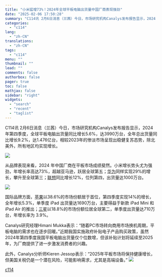 ```yaml
---
title: "小米猛增73%！2024年全球平板电脑出货量中国厂商表现强劲"
date: "2025-02-06 17:50:28"
summary: "C114讯 2月6日消息（兰茜）今日，市场研究机构Canalys发布报告显示，2024 年第四季..."
categories:
  - "c114"
lang:
  - "zh-CN"
translations:
  - "zh-CN"
tags:
  - "c114"
menu: ""
thumbnail: ""
lead: ""
comments: false
authorbox: false
pager: true
toc: false
mathjax: false
sidebar: "right"
widgets:
  - "search"
  - "recent"
  - "taglist"
---
```


C114讯 2月6日消息（兰茜）今日，市场研究机构Canalys发布报告显示，2024 年第四季度，全球平板电脑出货量同比增长5.6%，达3990万台，全年总出货量同比增长9.2%，达1.476亿台，相较2023年的惨淡市场呈现出稳健复苏态势，除北美外，所有地区均实现增长。

![](https://image.c114.com.cn/20250206/3/5113912206027512823.png)

从品牌表现来看，2024 年中国厂商在平板市场成绩斐然。小米增长势头尤为强劲，年增长率高达73%，超越亚马逊，跃居全球第五；[华为](https://www.c114.com.cn/keyword/default.asp?key=%BB%AA%CE%AA)同样实现29%的增长，攀升至全球第三；[联想](https://www.c114.com.cn/keyword/default.asp?key=%C1%AA%CF%EB)同比增长12%，位列第四，出货量达1000万台。

![](https://image.c114.com.cn/20250206/32/15652701229497680524.png)

国际品牌方面，[苹果](https://www.c114.com.cn/keyword/default.asp?key=%C6%BB%B9%FB)以38.6%的市场份额居于首位，第四季度实现14%的增长，全年增长5.3%，单季度 iPad 出货量达1690万台，主要得益于新款 iPad Mini 和 iPad Air 的推出；[三星](https://www.c114.com.cn/keyword/default.asp?key=%C8%FD%D0%C7)以18.8%的市场份额位居全球第二，单季度出货量达710万台，年增长率为 3.9%。

Canalys研究经理Himani Mukka表示：“随着PC市场转向商用市场换机周期，平板电脑的需求也在逐步回暖。”近期我国实施政府补贴电子产品购买政策，虽然2024年第四季度我国平板电脑出货量仅个位数增，但该补贴计划将延续至2025年，为厂商提供了进一步激发消费者的兴趣。

此外，Canalys分析师Kieren Jessop表示：“2025年平板市场将保持健康增长，但美国关税仍是一个潜在风险，可能影响需求，尤其是高端设备。” [![](http://www.c114.com.cn/news/images/t21.gif)](http://www.c114.com.cn)

[c114](https://www.c114.com.cn/4app/3542/a1282784.html)

